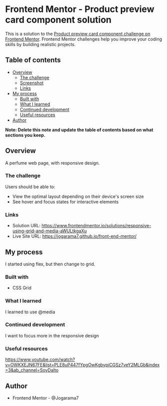 # Frontend Mentor - Product preview card component solution

This is a solution to the [Product preview card component challenge on Frontend Mentor](https://www.frontendmentor.io/challenges/product-preview-card-component-GO7UmttRfa). Frontend Mentor challenges help you improve your coding skills by building realistic projects. 

## Table of contents

- [Overview](#overview)
  - [The challenge](#the-challenge)
  - [Screenshot](#screenshot)
  - [Links](#links)
- [My process](#my-process)
  - [Built with](#built-with)
  - [What I learned](#what-i-learned)
  - [Continued development](#continued-development)
  - [Useful resources](#useful-resources)
- [Author](#author)

**Note: Delete this note and update the table of contents based on what sections you keep.**

## Overview
A perfume web page, with responsive design.

### The challenge

Users should be able to:

- View the optimal layout depending on their device's screen size
- See hover and focus states for interactive elements


### Links

- Solution URL: https://www.frontendmentor.io/solutions/responsive-using-grid-and-media-aWULtkgaXu
- Live Site URL: https://jogarama7.github.io/front-end-mentor/

## My process
I started using flex, but then change to grid.


### Built with


- CSS Grid



### What I learned
I learned to use @media

### Continued development

I want to focus more in the responsive design

### Useful resources

https://www.youtube.com/watch?v=OWKXEJN67FE&list=PLE8uP447fYpgOwKgbypiCGSz7veY2MLGb&index=3&ab_channel=SoyDalto

## Author
- Frontend Mentor - @Jogarama7


